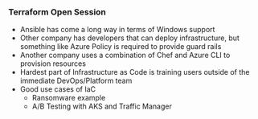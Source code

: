 ### Terraform Open Session
* Ansible has come a long way in terms of Windows support
* Other company has developers that can deploy infrastructure, but something like Azure Policy is required to provide guard rails
* Another company uses a combination of Chef and Azure CLI to provision resources
* Hardest part of Infrastructure as Code is training users outside of the immediate DevOps/Platform team
* Good use cases of IaC
    * Ransomware example
    * A/B Testing with AKS and Traffic Manager

